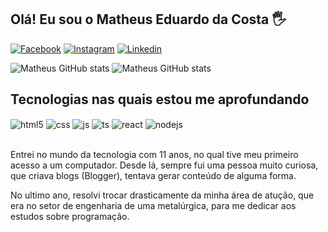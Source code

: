## Olá! Eu sou o Matheus Eduardo da Costa 🖐️

[![Facebook](https://img.shields.io/badge/Facebook-1877F2?style=for-the-badge&logo=facebook&logoColor=white)](https://www.facebook.com/MahCoosta/)
[![Instagram](https://img.shields.io/badge/Instagram-E4405F?style=for-the-badge&logo=instagram&logoColor=white)](https://www.instagram.com/aodrog)
[![Linkedin](https://img.shields.io/badge/LinkedIn-0077B5?style=for-the-badge&logo=linkedin&logoColor=white)](https://www.linkedin.com/in/matheusedcosta/r)

![Matheus GitHub stats](https://github-readme-stats.vercel.app/api?username=aodrog&show_icons=true&theme=dracula&count_private=true)
![Matheus GitHub stats](https://github-readme-stats.vercel.app/api/top-langs/?username=aodrog&theme=dracula)

## Tecnologias nas quais estou me aprofundando

<div style="display: inline_block">
  <img align="center" alt="html5" src="https://img.shields.io/badge/HTML5-E34F26?style=for-the-badge&logo=html5&logoColor=white" />
  <img align="center" alt="css" src="https://img.shields.io/badge/CSS3-1572B6?style=for-the-badge&logo=css3&logoColor=white" />
  <img align="center" alt="js" src="https://img.shields.io/badge/JavaScript-F7DF1E?style=for-the-badge&logo=javascript&logoColor=black" />
  <img align="center" alt="ts" src="https://img.shields.io/badge/MySQL-00000F?style=for-the-badge&logo=mysql&logoColor=white" />
  <img align="center" alt="react" src="https://img.shields.io/badge/React-20232A?style=for-the-badge&logo=react&logoColor=61DAFB" />
  <img align="center" alt="nodejs" src="https://img.shields.io/badge/Python-14354C?style=for-the-badge&logo=python&logoColor=white" />
</div><br/>

Entrei no mundo da tecnologia com 11 anos, no qual tive meu primeiro acesso a um computador. Desde lá, sempre fui uma pessoa muito curiosa, que criava blogs (Blogger), tentava gerar conteúdo de alguma forma.

No ultimo ano, resolvi trocar drasticamente da minha área de atução, que era no setor de engenharia de uma metalúrgica, para me dedicar aos estudos sobre programação.
